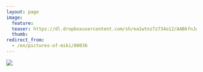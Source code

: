 ```yaml
---
layout: page
image:
  feature:
  teaser: https://dl.dropboxusercontent.com/sh/ea1wtnz7z734o12/AABkfnJwqiAUoAJCGpXLYF80a/mikin-kuvat/1/DSC19462-245px.jpg
  thumb:
redirect_from:
  - /en/pictures-of-miki/00036
---
```


[![](https://dl.dropboxusercontent.com/sh/ea1wtnz7z734o12/AACZLWx0SjPyKKITn-0B2B3Ta/mikin-kuvat/1/DSC19462-800px.jpg)](https://dl.dropboxusercontent.com/sh/ea1wtnz7z734o12/AAC4ojU_0j0x2NgFPjqrUSFMa/mikin-kuvat/1/DSC19462.JPG)
